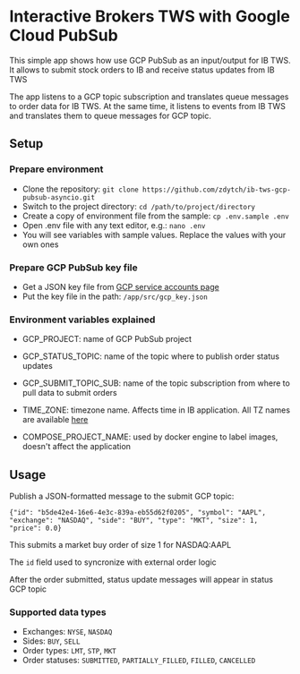 # Interactive Brokers TWS with Google Cloud PubSub
This simple app shows how use GCP PubSub as an input/output for IB TWS. 
It allows to submit stock orders to IB and receive status updates from IB TWS

The app listens to a GCP topic subscription and translates queue messages to order data for IB TWS. At the same time, it listens to events from IB TWS and translates them to queue messages for GCP topic.

## Setup

### Prepare environment
- Clone the repository: `git clone https://github.com/zdytch/ib-tws-gcp-pubsub-asyncio.git`
- Switch to the project directory: `cd /path/to/project/directory`
- Create a copy of environment file from the sample: `cp .env.sample .env`
- Open .env file with any text editor, e.g.: `nano .env`
- You will see variables with sample values. Replace the values with your own ones

### Prepare GCP PubSub key file
- Get a JSON key file from [GCP service accounts page](https://console.cloud.google.com/iam-admin/serviceaccounts)
- Put the key file in the path: `/app/src/gcp_key.json`

### Environment variables explained
- GCP_PROJECT: name of GCP PubSub project
- GCP_STATUS_TOPIC: name of the topic where to publish order status updates
- GCP_SUBMIT_TOPIC_SUB: name of the topic subscription from where to pull data to submit orders

- TIME_ZONE: timezone name. Affects time in IB application. All TZ names are available [here](https://en.wikipedia.org/wiki/List_of_tz_database_time_zones)

- COMPOSE_PROJECT_NAME: used by docker engine to label images, doesn't affect the application

## Usage

Publish a JSON-formatted message to the submit GCP topic:
```
{"id": "b5de42e4-16e6-4e3c-839a-eb55d62f0205", "symbol": "AAPL", "exchange": "NASDAQ", "side": "BUY", "type": "MKT", "size": 1, "price": 0.0}
```
This submits a market buy order of size 1 for NASDAQ:AAPL

The `id` field used to syncronize with external order logic

After the order submitted, status update messages will appear in status GCP topic

### Supported data types
- Exchanges: `NYSE`, `NASDAQ`
- Sides: `BUY`, `SELL`
- Order types: `LMT`, `STP`, `MKT`
- Order statuses: `SUBMITTED`, `PARTIALLY_FILLED`, `FILLED`, `CANCELLED`
